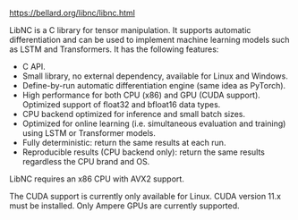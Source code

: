 https://bellard.org/libnc/libnc.html

LibNC is a C library for tensor manipulation. It supports automatic differentiation and can be used to implement machine learning models such as LSTM and Transformers. It has the following features:

- C API.
- Small library, no external dependency, available for Linux and Windows.
- Define-by-run automatic differentiation engine (same idea as PyTorch).
- High performance for both CPU (x86) and GPU (CUDA support). Optimized support of float32 and bfloat16 data types.
- CPU backend optimized for inference and small batch sizes.
- Optimized for online learning (i.e. simultaneous evaluation and training) using LSTM or Transformer models.
- Fully deterministic: return the same results at each run.
- Reproducible results (CPU backend only): return the same results regardless the CPU brand and OS.

LibNC requires an x86 CPU with AVX2 support.

The CUDA support is currently only available for Linux. CUDA version 11.x must be installed. Only Ampere GPUs are currently supported.

